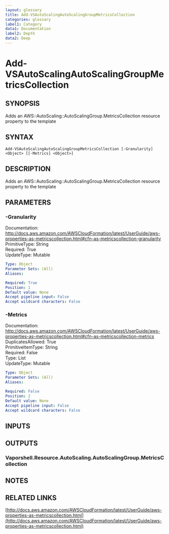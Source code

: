 ```yaml
---
layout: glossary
title: Add-VSAutoScalingAutoScalingGroupMetricsCollection
categories: glossary
label1: Category
data1: Documentation
label2: Depth
data2: Deep
---
```


# Add-VSAutoScalingAutoScalingGroupMetricsCollection

## SYNOPSIS
Adds an AWS::AutoScaling::AutoScalingGroup.MetricsCollection resource property to the template

## SYNTAX

```
Add-VSAutoScalingAutoScalingGroupMetricsCollection [-Granularity] <Object> [[-Metrics] <Object>]
```

## DESCRIPTION
Adds an AWS::AutoScaling::AutoScalingGroup.MetricsCollection resource property to the template

## PARAMETERS

### -Granularity
Documentation: http://docs.aws.amazon.com/AWSCloudFormation/latest/UserGuide/aws-properties-as-metricscollection.html#cfn-as-metricscollection-granularity    
PrimitiveType: String    
Required: True    
UpdateType: Mutable

```yaml
Type: Object
Parameter Sets: (All)
Aliases: 

Required: True
Position: 1
Default value: None
Accept pipeline input: False
Accept wildcard characters: False
```

### -Metrics
Documentation: http://docs.aws.amazon.com/AWSCloudFormation/latest/UserGuide/aws-properties-as-metricscollection.html#cfn-as-metricscollection-metrics    
DuplicatesAllowed: True    
PrimitiveItemType: String    
Required: False    
Type: List    
UpdateType: Mutable

```yaml
Type: Object
Parameter Sets: (All)
Aliases: 

Required: False
Position: 2
Default value: None
Accept pipeline input: False
Accept wildcard characters: False
```

## INPUTS

## OUTPUTS

### Vaporshell.Resource.AutoScaling.AutoScalingGroup.MetricsCollection

## NOTES

## RELATED LINKS

[http://docs.aws.amazon.com/AWSCloudFormation/latest/UserGuide/aws-properties-as-metricscollection.html](http://docs.aws.amazon.com/AWSCloudFormation/latest/UserGuide/aws-properties-as-metricscollection.html)

